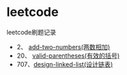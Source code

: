 # leetcode
leetcode刷题记录

* 2、  [add-two-numbers(两数相加)](https://github.com/jiangyx3915/leetcode/blob/master/algorithms/add-two-numbers.py)
* 20、 [valid-parentheses(有效的括号)](https://github.com/jiangyx3915/leetcode/blob/master/algorithms/valid-parentheses.py)
* 707、[design-linked-list(设计链表)](https://github.com/jiangyx3915/leetcode/blob/master/algorithms/design-linked-list.py)